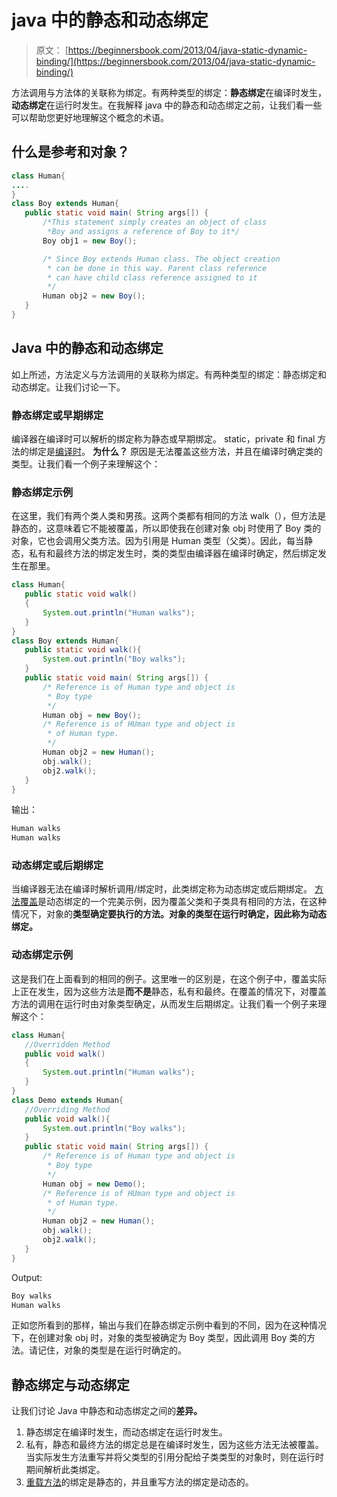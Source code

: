 # java 中的静态和动态绑定

> 原文： [https://beginnersbook.com/2013/04/java-static-dynamic-binding/](https://beginnersbook.com/2013/04/java-static-dynamic-binding/)

方法调用与方法体的关联称为绑定。有两种类型的绑定：**静态绑定**在编译时发生，**动态绑定**在运行时发生。在我解释 java 中的静态和动态绑定之前，让我们看一些可以帮助您更好地理解这个概念的术语。

## 什么是参考和对象？

```java
class Human{
....
}
class Boy extends Human{
   public static void main( String args[]) {
       /*This statement simply creates an object of class
        *Boy and assigns a reference of Boy to it*/  
       Boy obj1 = new Boy();

       /* Since Boy extends Human class. The object creation
        * can be done in this way. Parent class reference 
        * can have child class reference assigned to it
        */
       Human obj2 = new Boy();
   }
}
```

## Java 中的静态和动态绑定

如上所述，方法定义与方法调用的关联称为绑定。有两种类型的绑定：静态绑定和动态绑定。让我们讨论一下。

### 静态绑定或早期绑定

编译器在编译时可以解析的绑定称为静态或早期绑定。 static，private 和 final 方法的绑定是[编译时](https://beginnersbook.com/2013/04/runtime-compile-time-polymorphism/)。 **为什么？** 原因是无法覆盖这些方法，并且在编译时确定类的类型。让我们看一个例子来理解这个：

### 静态绑定示例

在这里，我们有两个类人类和男孩。这两个类都有相同的方法 walk（），但方法是静态的，这意味着它不能被覆盖，所以即使我在创建对象 obj 时使用了 Boy 类的对象，它也会调用父类方法。因为引用是 Human 类型（父类）。因此，每当静态，私有和最终方法的绑定发生时，类的类型由编译器在编译时确定，然后绑定发生在那里。

```java
class Human{
   public static void walk()
   {
       System.out.println("Human walks");
   }
}
class Boy extends Human{
   public static void walk(){
       System.out.println("Boy walks");
   }
   public static void main( String args[]) {
       /* Reference is of Human type and object is
        * Boy type
        */
       Human obj = new Boy();
       /* Reference is of HUman type and object is
        * of Human type.
        */
       Human obj2 = new Human();
       obj.walk();
       obj2.walk();
   }
}
```

输出：

```java
Human walks
Human walks
```

### 动态绑定或后期绑定

当编译器无法在编译时解析调用/绑定时，此类绑定称为动态绑定或后期绑定。 [方法覆盖](https://beginnersbook.com/2014/01/method-overriding-in-java-with-example/)是动态绑定的一个完美示例，因为覆盖父类和子类具有相同的方法，在这种情况下，对象的**类型确定要执行的方法。对象的类型在运行时确定，因此称为动态绑定。**

### 动态绑定示例

这是我们在上面看到的相同的例子。这里唯一的区别是，在这个例子中，覆盖实际上正在发生，因为这些方法是**而不是**静态，私有和最终。在覆盖的情况下，对覆盖方法的调用在运行时由对象类型确定，从而发生后期绑定。让我们看一个例子来理解这个：

```java
class Human{
   //Overridden Method
   public void walk()
   {
       System.out.println("Human walks");
   }
}
class Demo extends Human{
   //Overriding Method
   public void walk(){
       System.out.println("Boy walks");
   }
   public static void main( String args[]) {
       /* Reference is of Human type and object is
        * Boy type
        */
       Human obj = new Demo();
       /* Reference is of HUman type and object is
        * of Human type.
        */
       Human obj2 = new Human();
       obj.walk();
       obj2.walk();
   }
}
```

Output:

```java
Boy walks
Human walks

```

正如您所看到的那样，输出与我们在静态绑定示例中看到的不同，因为在这种情况下，在创建对象 obj 时，对象的类型被确定为 Boy 类型，因此调用 Boy 类的方法。请记住，对象的类型是在运行时确定的。

## 静态绑定与动态绑定

让我们讨论 Java 中静态和动态绑定之间的**差异。**

1.  静态绑定在编译时发生，而动态绑定在运行时发生。
2.  私有，静态和最终方法的绑定总是在编译时发生，因为这些方法无法被覆盖。当实际发生方法重写并将父类型的引用分配给子类类型的对象时，则在运行时期间解析此类绑定。
3.  [重载方法](https://beginnersbook.com/2013/05/method-overloading/)的绑定是静态的，并且重写方法的绑定是动态的。